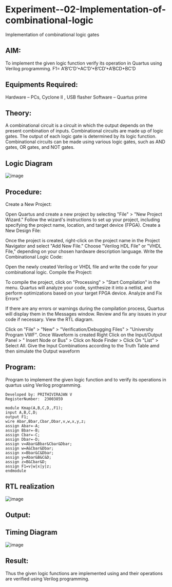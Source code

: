 # Experiment--02-Implementation-of-combinational-logic
Implementation of combinational logic gates
 
## AIM:
To implement the given logic function verify its operation in Quartus using Verilog programming.
F1= A’B’C’D’+AC’D’+B’CD’+A’BCD+BC’D
  
## Equipments Required:
 Hardware – PCs, Cyclone II , USB flasher
 Software – Quartus prime

## Theory:
A combinational circuit is a circuit in which the output depends on the present combination of inputs. Combinational circuits are made up of logic gates. The output of each logic gate is determined by its logic function. Combinational circuits can be made using various logic gates, such as AND gates, OR gates, and NOT gates.
 
## Logic Diagram
![image](https://github.com/Prithivirajan2911/Experiment--02-Implementation-of-combinational-logic-/assets/147020085/a04fa257-6df8-4417-a09a-d60f9349ff9c)

## Procedure:
Create a New Project:

Open Quartus and create a new project by selecting "File" > "New Project Wizard."
Follow the wizard's instructions to set up your project, including specifying the project name, location, and target device (FPGA).
Create a New Design File:

Once the project is created, right-click on the project name in the Project Navigator and select "Add New File."
Choose "Verilog HDL File" or "VHDL File," depending on your chosen hardware description language.
Write the Combinational Logic Code:

Open the newly created Verilog or VHDL file and write the code for your combinational logic.
Compile the Project:

To compile the project, click on "Processing" > "Start Compilation" in the menu.
Quartus will analyze your code, synthesize it into a netlist, and perform optimizations based on your target FPGA device.
Analyze and Fix Errors:*

If there are any errors or warnings during the compilation process, Quartus will display them in the Messages window.
Review and fix any issues in your code if necessary.
View the RTL diagram.

Click on "File" > "New" > "Verification/Debugging Files" > "University Program VWF".
Once Waveform is created Right Click on the Input/Output Panel > " Insert Node or Bus" > Click on Node Finder > Click On "List" > Select All.
Give the Input Combinations according to the Truth Table amd then simulate the Output waveform

## Program:
Program to implement the given logic function and to verify its operations in quartus using Verilog programming.
~~~
Developed by: PRITHIVIRAJAN V
RegisterNumber:  23003859
~~~
```
module Kmap(A,B,C,D,,F1);
input A,B,C,D;
output F1;
wire Abar,Bbar,Cbar,Dbar,v,w,x,y,z;
assign Abar=-A;
assign Bbar=-B;
assign Cbar=-C;
assign Dbar=-D;
assign v=Abar&Bbar&Cbar&Dbar;
assign w=A&Cbar&Dbar;
assign x=Bbar&C&Dbar;
assign y=Abar&B&C&D;
assign z=B&Cbar&D;
assign F1=v|w|x|y|z;
endmodule
```

## RTL realization
![image](https://github.com/Prithivirajan2911/Experiment--02-Implementation-of-combinational-logic-/assets/147020085/1ce65af6-356f-4119-88f3-d4f354dd9a8f)

## Output:
## Timing Diagram
![image](https://github.com/Prithivirajan2911/Experiment--02-Implementation-of-combinational-logic-/assets/147020085/564b8ab8-59d2-4a44-be5f-2f15d53d4b5b)

## Result:
Thus the given logic functions are implemented using  and their operations are verified using Verilog programming.

